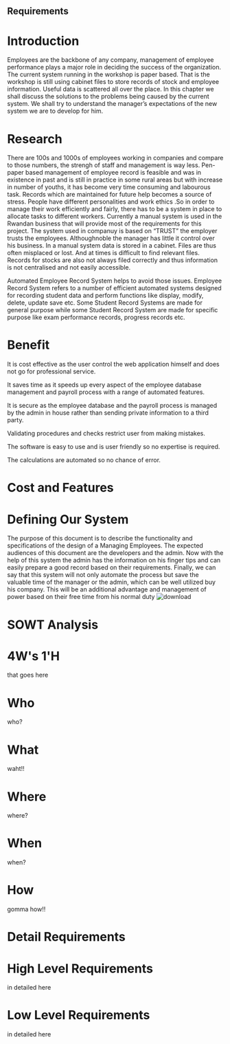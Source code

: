 
## Requirements


# Introduction
Employees are the backbone of any company, management of employee performance plays a major role in deciding the success of the organization. The current system running in the workshop is paper based. That is the workshop is still using cabinet files to store records of stock and employee information. Useful data is scattered all over the place. In this chapter we shall discuss the solutions to the problems being caused by the current system. We shall try to understand the manager’s expectations of the new system we are to develop for him. 


# Research

There are 100s and 1000s of employees working in companies and compare to those numbers, the strengh of staff and management is way less. Pen-paper based management of employee record is feasible and was in existence in past and is still in practice in some rural areas but with increase in number of youths, it has become very time consuming and labourous task. Records which are maintained for future help becomes a source of stress.
People have different personalities and work ethics .So in order to manage their work efficiently and fairly, there has to be a system in place to allocate tasks to different workers. Currently a manual system is used in the Rwandan business that will provide most of the requirements for this project. The system used in companuy is based on “TRUST” the employer trusts the employees. Althoughnoble the manager has little it control over his business. In a manual system data is stored in a cabinet. Files are thus often misplaced or lost. And at times is difficult to find relevant files. Records for stocks are also not always filed correctly and thus information is not centralised and not easily accessible.

Automated Employee Record System helps to avoid those issues. Employee Record System refers to a number of efficient automated systems designed for recording student data and perform functions like display, modify, delete, update save etc. Some Student Record Systems are made for general purpose while some Student Record System are made for specific purpose like exam performance records, progress records etc.


# Benefit
It is cost effective as the user control the web application himself and does not go for
professional service.

It saves time as it speeds up every aspect of the employee database management and
payroll process with a range of automated features.

It is secure as the employee database and the payroll process is managed by the admin
in house rather than sending private information to a third party.

Validating procedures and checks restrict user from making mistakes.

The software is easy to use and is user friendly so no expertise is required.

The calculations are automated so no chance of error.


# Cost and Features


# Defining Our System
The purpose of this document is to describe the functionality and specifications of the design of a Managing Employees. The expected audiences of this document are the developers and the admin. Now with the help of this system the admin has the information on his finger tips and can easily prepare a good record based on their requirements. Finally, we can say that this system will not only automate the process but save the valuable time of the manager or the admin, which can be well utilized buy his company. This will be an additional advantage and management of power based on their free time from his normal duty
![download](https://user-images.githubusercontent.com/59692344/114857681-2dc7e700-9e06-11eb-9561-ee5e5de6af14.jpg)

# SOWT Analysis


# 4W's 1'H
that goes here

# Who
who?

# What
waht!!

# Where
where?

# When
when?

# How
gomma how!!

# Detail Requirements
# High Level Requirements
in detailed here

# Low Level Requirements
in detailed here
